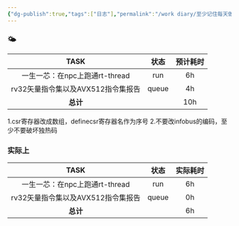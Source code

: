 ```yaml
---
{"dg-publish":true,"tags":["日志"],"permalink":"/work diary/至少记住每天做了什么/2024-06-23：周日/","dgPassFrontmatter":true}
---
```


### 🌤

|          TASK          |  状态   | 预计耗时 |
| :--------------------: | :---: | :--: |
| 一生一芯：在npc上跑通rt-thread  |  run  |  6h  |
| rv32矢量指令集以及AVX512指令集报告 | queue |  4h  |
|         **总计**         |       | 10h  |
1.csr寄存器改成数组，definecsr寄存器名作为序号
2.不要改infobus的编码，至少不要破坏独热码


### 实际上

|          TASK          |  状态   | 实际耗时 |
| :--------------------: | :---: | :--: |
| 一生一芯：在npc上跑通rt-thread  |  run  |  6h  |
| rv32矢量指令集以及AVX512指令集报告 | queue |  0h  |
|         **总计**         |       |  6h  |
